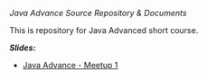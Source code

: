 *Java Advance Source Repository & Documents*

This is repository for Java Advanced short course.

***Slides:***
- [Java Advance - Meetup 1](https://goo.gl/KXnbw1)
